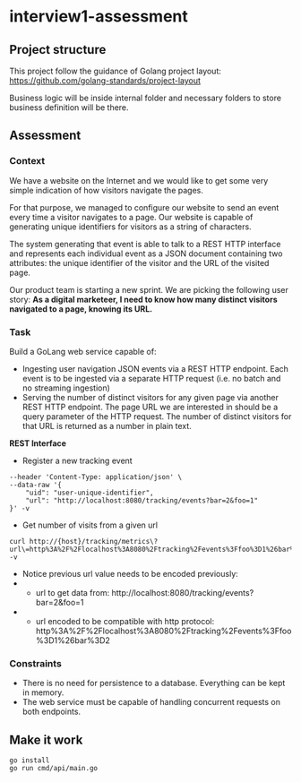 # interview1-assessment

## Project structure
This project follow the guidance of Golang project layout: https://github.com/golang-standards/project-layout

Business logic will be inside internal folder and necessary folders to store business definition will be there.

## Assessment

### Context

We have a website on the Internet and we would like to get some very simple indication of how visitors navigate the pages.

For that purpose, we managed to configure our website to send an event every time a visitor navigates to a page. Our website is capable of generating unique identifiers for visitors as a string of characters.

The system generating that event is able to talk to a REST HTTP interface and represents each individual event as a JSON document containing two attributes: the unique identifier of the visitor and the URL of the visited page.

Our product team is starting a new sprint. We are picking the following user story:
**As a digital marketeer, I need to know how many distinct visitors navigated to a page, knowing its URL.**
 
### Task
Build a GoLang web service capable of:
* Ingesting user navigation JSON events via a REST HTTP endpoint. Each event is to be ingested via a separate HTTP request (i.e. no batch and no streaming ingestion)
* Serving the number of distinct visitors for any given page via another REST HTTP endpoint. The page URL we are interested in should be a query parameter of the HTTP request. The number of distinct visitors for that URL is returned as a number in plain text.

**REST Interface**

* Register a new tracking event
```curl --location --request POST 'http://{hosot}/tracking/events' \
--header 'Content-Type: application/json' \
--data-raw '{
    "uid": "user-unique-identifier",
    "url": "http://localhost:8080/tracking/events?bar=2&foo=1"
}' -v
```

* Get number of visits from a given url
```
curl http://{host}/tracking/metrics\?url\=http%3A%2F%2Flocalhost%3A8080%2Ftracking%2Fevents%3Ffoo%3D1%26bar%3D2 -v
```
* Notice previous url value needs to be encoded previously:
* * url to get data from: http://localhost:8080/tracking/events?bar=2&foo=1
* * url encoded to be compatible with http protocol: http%3A%2F%2Flocalhost%3A8080%2Ftracking%2Fevents%3Ffoo%3D1%26bar%3D2


### Constraints
* There is no need for persistence to a database. Everything can be kept in memory.
* The web service must be capable of handling concurrent requests on both endpoints.


## Make it work
```
go install
go run cmd/api/main.go
```
